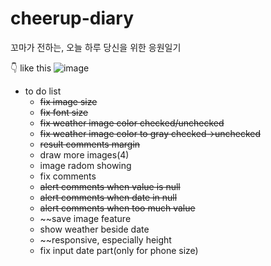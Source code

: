 # cheerup-diary
꼬마가 전하는, 오늘 하루 당신을 위한 응원일기

👇 like this
![image](https://user-images.githubusercontent.com/76681519/167706191-c0d569e1-9faf-49f8-8df5-df9917b6a9eb.png)

- to do list
  - ~~fix image size~~
  - ~~fix font size~~
  - ~~fix weather image color checked/unchecked~~
  - ~~fix weather image color to gray checked->unchecked~~
  - ~~result comments margin~~
  - draw more images(4)
  - image radom showing 
  - fix comments
  - ~~alert comments when value is null~~
  - ~~alert comments when date in null~~
  - ~~alert comments when too much value~~
  - ~~save image feature
  - show weather beside date
  - ~~responsive, especially height
  - fix input date part(only for phone size)
  
  
